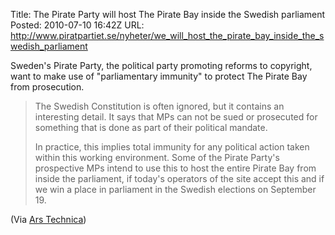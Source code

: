 Title:  The Pirate Party will host The Pirate Bay inside the Swedish parliament
Posted: 2010-07-10 16:42Z
URL:    http://www.piratpartiet.se/nyheter/we_will_host_the_pirate_bay_inside_the_swedish_parliament

Sweden's Pirate Party, the political party promoting reforms to copyright, want to make use of "parliamentary immunity" to protect The Pirate Bay from prosecution.

> The Swedish Constitution is often ignored, but it contains an interesting detail. It says that MPs can not be sued or prosecuted for something that is done as part of their political mandate. 
> 
> In practice, this implies total immunity for any political action taken within this working environment. Some of the Pirate Party's prospective MPs intend to use this to host the entire Pirate Bay from inside the parliament, if today's operators of the site accept this and if we win a place in parliament in the Swedish elections on September 19.

(Via [Ars Technica](http://arstechnica.com/tech-policy/news/2010/07/pirate-bay-soon-to-be-hosted-within-swedish-parliament.ars))